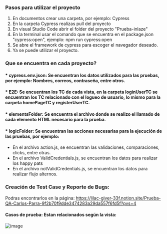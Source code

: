 ### Pasos para utilizar el proyecto
1. En documentos crear una carpeta, por ejemplo: Cypress
2. En la carpeta Cypress realizas pull del proyecto
3. En visual Studio Code abrir el folder del proyecto "Prueba-inlaze"
4. En la terminal usar el comando que se encuentra en el package.json "cypress:open", ejemplo: npm run cypress:open
5. Se abre el framework de cypress para escoger el navegador deseado.
6. Ya se puede utilizar el proyecto.

### Que se encuentra en cada proyecto?
#### * cypress.env.json: Se encuentran los datos utilizados para las pruebas, por ejemplo: Nombres, correos, contraseña, entre otros.
#### * E2E: Se encuentran los TC de cada vista, en la carpeta loginUserTC se encuentran los TC relacionado con el logueo de usuario, lo mismo para la carpeta homePageTC y registerUserTC.
#### * elementsFolder: Se encuentra el archivo donde se realizo el llamado de cada elemento HTML necesario para la prueba.
#### * logicFolder: Se encuentran las acciones necesarias para la ejecución de las pruebas, por ejemplo: 
* En el archivo action.js, se encuentran las validaciones, comparaciones, clicks, entre otras.
* En el archivo ValidCredentials.js, se encuentran los datos para realizar los happy pats
* En el archivo notValidCredentials.js, se encuentran los datos para realizar flujo alternos.

### Creación de Test Case y Reporte de Bugs:

Podras encontrarlos en la página: https://lilac-giver-33f.notion.site/Prueba-QA-Carlos-Parra-9f2b70f9dde3474283a29da557f6fd5f?pvs=4

#### Casos de prueba: Estan relacionados según la vista:
![image](https://github.com/user-attachments/assets/09e53cd6-e8d4-4eda-9c69-75a487614c32)

